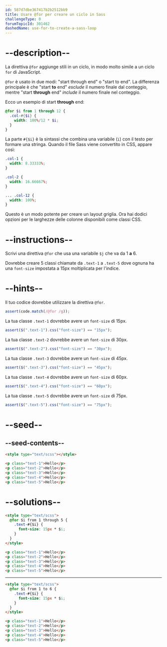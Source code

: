 ```yaml
---
id: 587d7dbe367417b2b2512bb9
title: Usare @for per creare un ciclo in Sass
challengeType: 0
forumTopicId: 301462
dashedName: use-for-to-create-a-sass-loop
---
```


# --description--

La direttiva `@for` aggiunge stili in un ciclo, in modo molto simile a un ciclo `for` di JavaScript.

`@for` è usato in due modi: "start through end" o "start to end". La differenza principale è che "start **to** end" _esclude_ il numero finale dal conteggio, mentre "start **through** end" _include_ il numero finale nel conteggio.

Ecco un esempio di start **through** end:

```scss
@for $i from 1 through 12 {
  .col-#{$i} {
    width: 100%/12 * $i;
  }
}
```

La parte `#{$i}` è la sintassi che combina una variabile (`i`) con il testo per formare una stringa. Quando il file Sass viene convertito in CSS, appare così:

```scss
.col-1 {
  width: 8.33333%;
}

.col-2 {
  width: 16.66667%;
}

... .col-12 {
  width: 100%;
}
```

Questo è un modo potente per creare un layout griglia. Ora hai dodici opzioni per le larghezze delle colonne disponibili come classi CSS.

# --instructions--

Scrivi una direttiva `@for` che usa una variabile `$j` che va da 1 **a** 6.

Dovrebbe creare 5 classi chiamate da `.text-1` a `.text-5` dove ognuna ha una `font-size` impostata a 15px moltiplicata per l'indice.

# --hints--

Il tuo codice dovrebbe utilizzare la direttiva `@for`.

```js
assert(code.match(/@for /g));
```

La tua classe `.text-1` dovrebbe avere un `font-size` di 15px.

```js
assert($(".text-1").css("font-size") == "15px");
```

La tua classe `.text-2` dovrebbe avere un `font-size` di 30px.

```js
assert($(".text-2").css("font-size") == "30px");
```

La tua classe `.text-3` dovrebbe avere un `font-size` di 45px.

```js
assert($(".text-3").css("font-size") == "45px");
```

La tua classe `.text-4` dovrebbe avere un `font-size` di 60px.

```js
assert($(".text-4").css("font-size") == "60px");
```

La tua classe `.text-5` dovrebbe avere un `font-size` di 75px.

```js
assert($(".text-5").css("font-size") == "75px");
```

# --seed--

## --seed-contents--

```html
<style type="text/scss"></style>

<p class="text-1">Hello</p>
<p class="text-2">Hello</p>
<p class="text-3">Hello</p>
<p class="text-4">Hello</p>
<p class="text-5">Hello</p>
```

# --solutions--

```html
<style type="text/scss">
  @for $i from 1 through 5 {
    .text-#{$i} {
      font-size: 15px * $i;
    }
  }
</style>

<p class="text-1">Hello</p>
<p class="text-2">Hello</p>
<p class="text-3">Hello</p>
<p class="text-4">Hello</p>
<p class="text-5">Hello</p>
```

---

```html
<style type="text/scss">
  @for $i from 1 to 6 {
    .text-#{$i} {
      font-size: 15px * $i;
    }
  }
</style>

<p class="text-1">Hello</p>
<p class="text-2">Hello</p>
<p class="text-3">Hello</p>
<p class="text-4">Hello</p>
<p class="text-5">Hello</p>
```
